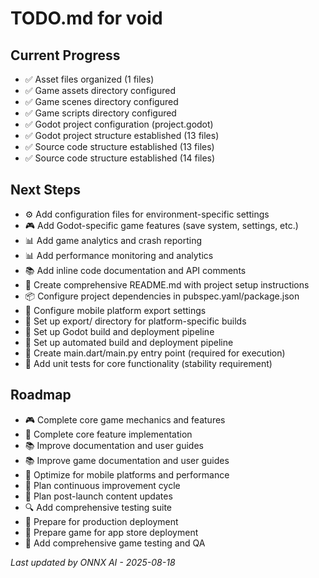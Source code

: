 # TODO.md for void

## Current Progress
- ✅ Asset files organized (1 files)
- ✅ Game assets directory configured
- ✅ Game scenes directory configured
- ✅ Game scripts directory configured
- ✅ Godot project configuration (project.godot)
- ✅ Godot project structure established (13 files)
- ✅ Source code structure established (13 files)
- ✅ Source code structure established (14 files)

## Next Steps
- ⚙️ Add configuration files for environment-specific settings
- 🎮 Add Godot-specific game features (save system, settings, etc.)
- 📊 Add game analytics and crash reporting
- 📊 Add performance monitoring and analytics
- 📚 Add inline code documentation and API comments
- 📝 Create comprehensive README.md with project setup instructions
- 📦 Configure project dependencies in pubspec.yaml/package.json
- 📱 Configure mobile platform export settings
- 📱 Set up export/ directory for platform-specific builds
- 🔧 Set up Godot build and deployment pipeline
- 🔧 Set up automated build and deployment pipeline
- 🚀 Create main.dart/main.py entry point (required for execution)
- 🧪 Add unit tests for core functionality (stability requirement)

## Roadmap
- 🎮 Complete core game mechanics and features
- 🎯 Complete core feature implementation
- 📚 Improve documentation and user guides
- 📚 Improve game documentation and user guides
- 📱 Optimize for mobile platforms and performance
- 🔄 Plan continuous improvement cycle
- 🔄 Plan post-launch content updates
- 🔍 Add comprehensive testing suite
- 🚀 Prepare for production deployment
- 🚀 Prepare game for app store deployment
- 🧪 Add comprehensive game testing and QA

*Last updated by ONNX AI - 2025-08-18*